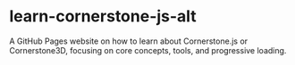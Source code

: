 # learn-cornerstone-js-alt
A GitHub Pages website on how to learn about Cornerstone.js or Cornerstone3D, focusing on core concepts, tools, and progressive loading.
